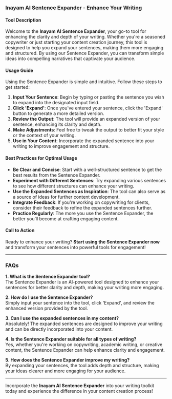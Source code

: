 ### Inayam AI Sentence Expander - Enhance Your Writing

#### Tool Description
Welcome to the **Inayam AI Sentence Expander**, your go-to tool for enhancing the clarity and depth of your writing. Whether you're a seasoned copywriter or just starting your content creation journey, this tool is designed to help you expand your sentences, making them more engaging and structured. By using our Sentence Expander, you can transform simple ideas into compelling narratives that captivate your audience.

#### Usage Guide
Using the Sentence Expander is simple and intuitive. Follow these steps to get started:

1. **Input Your Sentence**: Begin by typing or pasting the sentence you wish to expand into the designated input field.
2. **Click 'Expand'**: Once you've entered your sentence, click the 'Expand' button to generate a more detailed version.
3. **Review the Output**: The tool will provide an expanded version of your sentence, enhancing its clarity and depth.
4. **Make Adjustments**: Feel free to tweak the output to better fit your style or the context of your writing.
5. **Use in Your Content**: Incorporate the expanded sentence into your writing to improve engagement and structure.

#### Best Practices for Optimal Usage
- **Be Clear and Concise**: Start with a well-structured sentence to get the best results from the Sentence Expander.
- **Experiment with Different Sentences**: Try expanding various sentences to see how different structures can enhance your writing.
- **Use the Expanded Sentences as Inspiration**: The tool can also serve as a source of ideas for further content development.
- **Integrate Feedback**: If you're working on copywriting for clients, consider their feedback to refine the expanded sentences further.
- **Practice Regularly**: The more you use the Sentence Expander, the better you’ll become at crafting engaging content.

#### Call to Action
Ready to enhance your writing? **Start using the Sentence Expander now** and transform your sentences into powerful tools for engagement!

---

### FAQs

**1. What is the Sentence Expander tool?**  
The Sentence Expander is an AI-powered tool designed to enhance your sentences for better clarity and depth, making your writing more engaging.

**2. How do I use the Sentence Expander?**  
Simply input your sentence into the tool, click 'Expand', and review the enhanced version provided by the tool.

**3. Can I use the expanded sentences in my content?**  
Absolutely! The expanded sentences are designed to improve your writing and can be directly incorporated into your content.

**4. Is the Sentence Expander suitable for all types of writing?**  
Yes, whether you're working on copywriting, academic writing, or creative content, the Sentence Expander can help enhance clarity and engagement.

**5. How does the Sentence Expander improve my writing?**  
By expanding your sentences, the tool adds depth and structure, making your ideas clearer and more engaging for your audience.

---

Incorporate the **Inayam AI Sentence Expander** into your writing toolkit today and experience the difference in your content creation process!